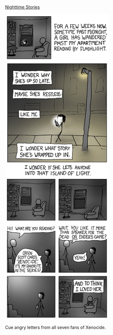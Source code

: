 [Nighttime Stories](https://xkcd.com/304)

![Nighttime Stories](./random_comic.png)

Cue angry letters from all seven fans of Xenocide.

